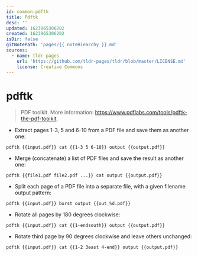 ```yaml
---
id: common.pdftk
title: Pdftk
desc: ''
updated: 1623965306202
created: 1623965306202
isDir: false
gitNotePath: 'pages/{{ noteHiearchy }}.md'
sources:
  - name: tldr-pages
    url: 'https://github.com/tldr-pages/tldr/blob/master/LICENSE.md'
    license: Creative Commons
---
```

# pdftk

> PDF toolkit.
> More information: <https://www.pdflabs.com/tools/pdftk-the-pdf-toolkit>.

- Extract pages 1-3, 5 and 6-10 from a PDF file and save them as another one:

`pdftk {{input.pdf}} cat {{1-3 5 6-10}} output {{output.pdf}}`

- Merge (concatenate) a list of PDF files and save the result as another one:

`pdftk {{file1.pdf file2.pdf ...}} cat output {{output.pdf}}`

- Split each page of a PDF file into a separate file, with a given filename output pattern:

`pdftk {{input.pdf}} burst output {{out_%d.pdf}}`

- Rotate all pages by 180 degrees clockwise:

`pdftk {{input.pdf}} cat {{1-endsouth}} output {{output.pdf}}`

- Rotate third page by 90 degrees clockwise and leave others unchanged:

`pdftk {{input.pdf}} cat {{1-2 3east 4-end}} output {{output.pdf}}`


